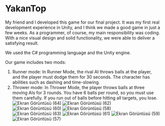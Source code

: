# YakanTop
My friend and I developed this game for our final project. It was my first real development experience in Unity, and I think we made a good game in just a few weeks.
As a programmer, of course, my main responsibility was coding. With a nice visual design and solid functionality, we were able to deliver a satisfying result.

We used the C# programming language and the Unity engine.

Our game includes two mods:
1. Runner mode:
   In Runner Mode, the rival AI throws balls at the player, and the player must dodge them for 30 seconds. The character has abilities such as dashing and time-slowing.
2. Thrower mode:
    In Thrower Mode, the player throws balls at three moving AIs for 3 rounds. You have 6 balls per round, so you must use them carefully. If you run out of balls before hitting all targets, you lose.
![Ekran Görüntüsü (64)](https://github.com/user-attachments/assets/5aa9b846-9004-4568-b55e-9ac95d752a02)
![Ekran Görüntüsü (62)](https://github.com/user-attachments/assets/dd10292c-4971-4c13-b681-019457f2bdf7)
![Ekran Görüntüsü (60)](https://github.com/user-attachments/assets/379d240a-2129-437d-88f4-4d3e146126d3)
![Ekran Görüntüsü (58)](https://github.com/user-attachments/assets/17ecd6c6-21a6-43d5-9246-33d458e8ec47)
![Ekran Görüntüsü (63)](https://github.com/user-attachments/assets/436da7a9-bc93-45a0-bca1-1454c5a5213f)
![Ekran Görüntüsü (61)](https://github.com/user-attachments/assets/b9eaee82-31ee-47e0-b5f1-e4d032e07bb6)
![Ekran Görüntüsü (59)](https://github.com/user-attachments/assets/5620edd3-367e-44e1-93f1-b764da50c910)
![Ekran Görüntüsü (57)](https://github.com/user-attachments/assets/495c8258-2bb9-41d3-a516-d074163f34c8)
